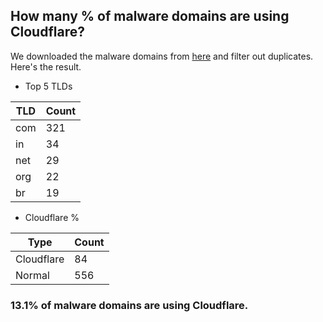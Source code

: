 ## How many % of malware domains are using Cloudflare?


We downloaded the malware domains from [here](https://urlhaus.abuse.ch) and filter out duplicates.
Here's the result.


[//]: # (start replacement)


- Top 5 TLDs

| TLD | Count |
| --- | --- |
| com | 321 |
| in | 34 |
| net | 29 |
| org | 22 |
| br | 19 |


- Cloudflare %

| Type | Count |
| --- | --- |
| Cloudflare | 84 |
| Normal | 556 |


### 13.1% of malware domains are using Cloudflare.